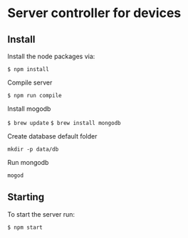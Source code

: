 # Server controller for devices

## Install

Install the node packages via:

`$ npm install`

Compile server 

`$ npm run compile`

Install mogodb

`$ brew update`
`$ brew install mongodb`

Create database default folder

`mkdir -p data/db`

Run mongodb

`mogod`

## Starting

To start the server run:

`$ npm start`
